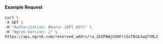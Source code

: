 <!-- Code generated for API Clients. DO NOT EDIT. -->

#### Example Request

```bash
curl \
-X GET \
-H "Authorization: Bearer {API_KEY}" \
-H "Ngrok-Version: 2" \
https://api.ngrok.com/reserved_addrs/ra_2bIPAWjU3HFri5xT8ibJwq7tML2
```
